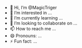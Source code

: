 - 👋 Hi, I’m @MagicTriger
- 👀 I’m interested in ...
- 🌱 I’m currently learning ...
- 💞️ I’m looking to collaborate on ...
- 📫 How to reach me ...
- 😄 Pronouns: ...
- ⚡ Fun fact: ...

<!---
MagicTriger/MagicTriger is a ✨ special ✨ repository because its `README.md` (this file) appears on your GitHub profile.
You can click the Preview link to take a look at your changes.
--->
